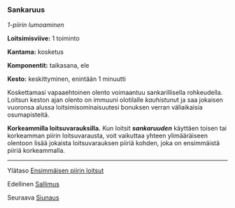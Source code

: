 ### Sankaruus

*1-piirin lumoaminen*

**Loitsimisviive:** 1 toiminto

**Kantama:** kosketus

**Komponentit:** taikasana, ele

**Kesto:** keskittyminen, enintään 1 minuutti

Koskettamasi vapaaehtoinen olento voimaantuu sankarillisella
rohkeudella. Loitsun keston ajan olento on immuuni olotilalle
*kauhistunu*t ja saa jokaisen vuoronsa alussa loitsimisominaisuutesi
bonuksen verran väliaikaisia osumapisteitä.

**Korkeammilla loitsuvarauksilla.** Kun loitsit ***sankaruuden***
käyttäen toisen tai korkeamman piirin loitsuvarausta,
voit vaikuttaa yhteen ylimääräiseen olentoon lisää jokaista
loitsuvarauksen piiriä kohden, joka on ensimmäistä piiriä
korkeammalla.

----

Ylätaso [Ensimmäisen piirin loitsut](1_piirin_loitsut)

Edellinen [Sallimus](Sallimus)

Seuraava [Siunaus](Siunaus)